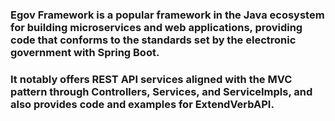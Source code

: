 ### Egov Framework is a popular framework in the Java ecosystem for building microservices and web applications, providing code that conforms to the standards set by the electronic government with Spring Boot.

### It notably offers REST API services aligned with the MVC pattern through Controllers, Services, and ServiceImpls, and also provides code and examples for ExtendVerbAPI.
